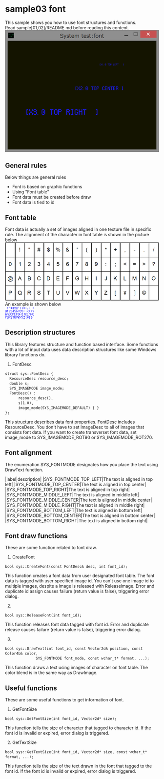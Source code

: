 ﻿sample03 font
====
This sample shows you how to use font structures and functions.<br>
Read sample[01,02]/README.md before reading this content.<br>
<img src="doc/screen_shot.png" width="656" title="screen_shot"><br>

General rules
----
Below things are general rules

 * Font is based on graphic functions
 * Using "Font table"
 * Font data must be created before draw
 * Font data is tied to id

Font table
----
Font data is actually a set of images aligned in one texture file in specific rule. The alignment of the character in font table is shown in the picture below<br>
<img src="doc/allignment.png" width="656" title="table"><br>
An example is shown below<br>
<img src="font.png" width="96" title="example"><br>

Description structures
----
This library features structure and function based interface. Some functions with a lot of input data uses data description structures like some Windows library functions do.

1. FontDesc
```
struct sys::FontDesc {
  ResourceDesc resource_desc;
  double s;
  SYS_IMAGEMODE image_mode;
  FontDesc() :
      resource_desc(),
      s(1.0),
      image_mode(SYS_IMAGEMODE_DEFAULT) { }
};
```
This structure describes data font properties. FontDesc includes ResourceDesc. You don't have to set ImageDesc to all of images that consists font data. If you want to create transverset font data, set image_mode to SYS_IMAGEMODE_ROT90 or SYS_IMAGEMODE_ROT270.

Font alignment
----
The enumeration SYS_FONTMODE designates how you place the text using DrawText function.

|label|description|
|SYS_FONTMODE_TOP_LEFT|The text is aligned in top left|
|SYS_FONTMODE_TOP_CENTER|The text is aligned in top center|
|SYS_FONTMODE_TOP_RIGHT|The text is aligned in top right|
|SYS_FONTMODE_MIDDLE_LEFT|The text is aligned in middle left|
|SYS_FONTMODE_MIDDLE_CENTER|The text is aligned in middle center|
|SYS_FONTMODE_MIDDLE_RIGHT|The text is aligned in middle right|
|SYS_FONTMODE_BOTTOM_LEFT|The text is aligned in bottom left|
|SYS_FONTMODE_BOTTOM_CENTER|The text is aligned in bottom center|
|SYS_FONTMODE_BOTTOM_RIGHT|The text is aligned in bottom right|

Font draw functions
----
These are some function related to font draw.

1. CreateFont
```
bool sys::CreateFont(const FontDesc& desc, int font_id);
```
This function creates a font data from user designated font table.
The font data is tagged with user specified image id. You can't use one image id to multiple images, despite a image is released with Releaseimage. Error and duplicate id assign causes failure (return value is false), triggering error dialog.

2.
```
bool sys::ReleaseFont(int font_id);
```
This function releases font data tagged with font id. Error and duplicate release causes failure (return value is false), triggering error dialog.

3.
```
bool sys::DrawText(int font_id, const Vector2d& position, const Color4b& color,
              SYS_FONTMODE font_mode, const wchar_t* format, ...);
```
This function draws a text using images of character on font table. The color blend is in the same way as DrawImage.

Useful functions
----
These are some useful functions to get information of font.

1. GetFontSize
```
bool sys::GetFontSize(int font_id, Vector2d* size);
```
This function tells the size of character that tagged to character id. If the font id is invalid or expired, error dialog is triggered.

2. GetTextSize
```
bool sys::GetTextSize(int font_id, Vector2d* size, const wchar_t* format, ...);
```
This function tells the size of the text drawn in the font that tagged to the font id. If the font id is invalid or expired, error dialog is triggered.

